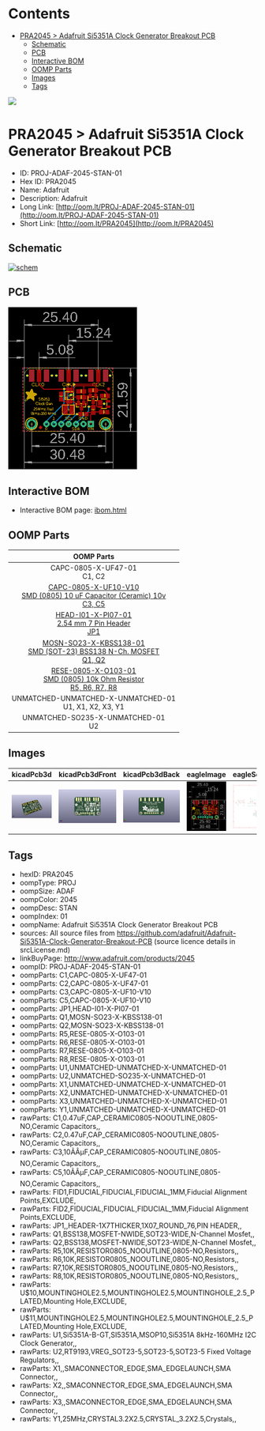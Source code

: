 



Contents
========

* [PRA2045 > Adafruit Si5351A Clock Generator Breakout PCB](#pra2045--adafruit-si5351a-clock-generator-breakout-pcb)
	* [Schematic](#schematic)
	* [PCB](#pcb)
	* [Interactive BOM](#interactive-bom)
	* [OOMP Parts](#oomp-parts)
	* [Images](#images)
	* [Tags](#tags)
  
![][im]
# PRA2045 > Adafruit Si5351A Clock Generator Breakout PCB

- ID: PROJ-ADAF-2045-STAN-01
- Hex ID: PRA2045
- Name: Adafruit
- Description: Adafruit
- Long Link: [http://oom.lt/PROJ-ADAF-2045-STAN-01](http://oom.lt/PROJ-ADAF-2045-STAN-01)
- Short Link: [http://oom.lt/PRA2045](http://oom.lt/PRA2045)

## Schematic
  
[![schem](eagleSchemImage.png)](eagleSchemImage.png)
## PCB
  
[![pcb](eagleImage.png)](eagleImage.png)
## Interactive BOM

- Interactive BOM page: [ibom.html](https://htmlpreview.github.io/?https://github.com/oomlout/oomlout_OOMP_projects/blob/main/PROJ-ADAF-2045-STAN-01/kicad/bom/ibom.html)

## OOMP Parts
  

|OOMP Parts|
| :---: |
|CAPC-0805-X-UF47-01<BR>C1, C2|
|[CAPC-0805-X-UF10-V10<br> SMD (0805) 10 uF Capacitor (Ceramic) 10v<br> C3, C5](https://github.com/oomlout/oomlout_OOMP_parts/tree/main/CAPC-0805-X-UF10-V10/)|
|[HEAD-I01-X-PI07-01<br> 2.54 mm 7 Pin Header<br> JP1](https://github.com/oomlout/oomlout_OOMP_parts/tree/main/HEAD-I01-X-PI07-01/)|
|[MOSN-SO23-X-KBSS138-01<br> SMD (SOT-23) BSS138 N-Ch. MOSFET<br> Q1, Q2](https://github.com/oomlout/oomlout_OOMP_parts/tree/main/MOSN-SO23-X-KBSS138-01/)|
|[RESE-0805-X-O103-01<br> SMD (0805) 10k Ohm Resistor<br> R5, R6, R7, R8](https://github.com/oomlout/oomlout_OOMP_parts/tree/main/RESE-0805-X-O103-01/)|
|UNMATCHED-UNMATCHED-X-UNMATCHED-01<BR>U1, X1, X2, X3, Y1|
|UNMATCHED-SO235-X-UNMATCHED-01<BR>U2|

## Images
  
  

|kicadPcb3d|kicadPcb3dFront|kicadPcb3dBack|eagleImage|eagleSchemImage|
| :---: | :---: | :---: | :---: | :---: |
|[![kicadPcb3d](kicadPcb3d_140.png)](kicadPcb3d.png)|[![kicadPcb3dFront](kicadPcb3dFront_140.png)](kicadPcb3dFront.png)|[![kicadPcb3dBack](kicadPcb3dBack_140.png)](kicadPcb3dBack.png)|[![eagleImage](eagleImage_140.png)](eagleImage.png)|[![eagleSchemImage](eagleSchemImage_140.png)](eagleSchemImage.png)|

## Tags

- hexID: PRA2045
- oompType: PROJ
- oompSize: ADAF
- oompColor: 2045
- oompDesc: STAN
- oompIndex: 01
- oompName: Adafruit Si5351A Clock Generator Breakout PCB
- sources: All source files from https://github.com/adafruit/Adafruit-Si5351A-Clock-Generator-Breakout-PCB (source licence details in srcLicense.md)
- linkBuyPage: http://www.adafruit.com/products/2045
- oompID: PROJ-ADAF-2045-STAN-01
- oompParts: C1,CAPC-0805-X-UF47-01
- oompParts: C2,CAPC-0805-X-UF47-01
- oompParts: C3,CAPC-0805-X-UF10-V10
- oompParts: C5,CAPC-0805-X-UF10-V10
- oompParts: JP1,HEAD-I01-X-PI07-01
- oompParts: Q1,MOSN-SO23-X-KBSS138-01
- oompParts: Q2,MOSN-SO23-X-KBSS138-01
- oompParts: R5,RESE-0805-X-O103-01
- oompParts: R6,RESE-0805-X-O103-01
- oompParts: R7,RESE-0805-X-O103-01
- oompParts: R8,RESE-0805-X-O103-01
- oompParts: U1,UNMATCHED-UNMATCHED-X-UNMATCHED-01
- oompParts: U2,UNMATCHED-SO235-X-UNMATCHED-01
- oompParts: X1,UNMATCHED-UNMATCHED-X-UNMATCHED-01
- oompParts: X2,UNMATCHED-UNMATCHED-X-UNMATCHED-01
- oompParts: X3,UNMATCHED-UNMATCHED-X-UNMATCHED-01
- oompParts: Y1,UNMATCHED-UNMATCHED-X-UNMATCHED-01
- rawParts: C1,0.47uF,CAP_CERAMIC0805-NOOUTLINE,0805-NO,Ceramic Capacitors,,
- rawParts: C2,0.47uF,CAP_CERAMIC0805-NOOUTLINE,0805-NO,Ceramic Capacitors,,
- rawParts: C3,10ÃÂµF,CAP_CERAMIC0805-NOOUTLINE,0805-NO,Ceramic Capacitors,,
- rawParts: C5,10ÃÂµF,CAP_CERAMIC0805-NOOUTLINE,0805-NO,Ceramic Capacitors,,
- rawParts: FID1,FIDUCIAL,FIDUCIAL,FIDUCIAL_1MM,Fiducial Alignment Points,EXCLUDE,
- rawParts: FID2,FIDUCIAL,FIDUCIAL,FIDUCIAL_1MM,Fiducial Alignment Points,EXCLUDE,
- rawParts: JP1,,HEADER-1X7THICKER,1X07_ROUND_76,PIN HEADER,,
- rawParts: Q1,BSS138,MOSFET-NWIDE,SOT23-WIDE,N-Channel Mosfet,,
- rawParts: Q2,BSS138,MOSFET-NWIDE,SOT23-WIDE,N-Channel Mosfet,,
- rawParts: R5,10K,RESISTOR0805_NOOUTLINE,0805-NO,Resistors,,
- rawParts: R6,10K,RESISTOR0805_NOOUTLINE,0805-NO,Resistors,,
- rawParts: R7,10K,RESISTOR0805_NOOUTLINE,0805-NO,Resistors,,
- rawParts: R8,10K,RESISTOR0805_NOOUTLINE,0805-NO,Resistors,,
- rawParts: U$10,MOUNTINGHOLE2.5,MOUNTINGHOLE2.5,MOUNTINGHOLE_2.5_PLATED,Mounting Hole,EXCLUDE,
- rawParts: U$11,MOUNTINGHOLE2.5,MOUNTINGHOLE2.5,MOUNTINGHOLE_2.5_PLATED,Mounting Hole,EXCLUDE,
- rawParts: U1,Si5351A-B-GT,SI5351A,MSOP10,Si5351A 8kHz-160MHz I2C Clock Generator,,
- rawParts: U2,RT9193,VREG_SOT23-5,SOT23-5,SOT23-5 Fixed Voltage Regulators,,
- rawParts: X1,,SMACONNECTOR_EDGE,SMA_EDGELAUNCH,SMA Connector,,
- rawParts: X2,,SMACONNECTOR_EDGE,SMA_EDGELAUNCH,SMA Connector,,
- rawParts: X3,,SMACONNECTOR_EDGE,SMA_EDGELAUNCH,SMA Connector,,
- rawParts: Y1,25MHz,CRYSTAL3.2X2.5,CRYSTAL_3.2X2.5,Crystals,,



[im]: kicadPcb3d_450.png

